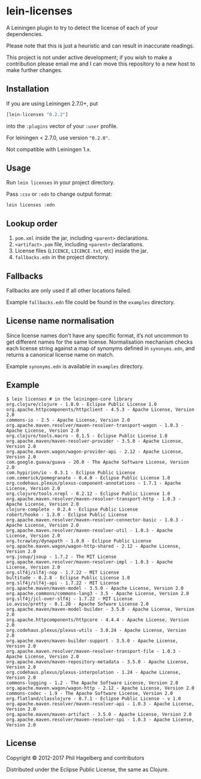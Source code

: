 # lein-licenses

A Leiningen plugin to try to detect the license of each of your dependencies.

Please note that this is just a heuristic and can result in inaccurate readings.

This project is not under active development; if you wish to make a contribution please email me and I can move this repository to a new host to make further changes.

## Installation

If you are using Leiningen 2.7.0+, put 
```clojure
[lein-licenses "0.2.2"]
```
into the `:plugins` vector of your `:user` profile.

For leiningen < 2.7.0, use version `"0.2.0"`.

Not compatible with Leiningen 1.x.

## Usage

Run `lein licenses` in your project directory.

Pass `:csv` or `:edn` to change output format:

```
lein licenses :edn
```

## Lookup order

1. `pom.xml` inside the jar, including `<parent>` declarations.
2. `<artifact>.pom` file, including `<parent>` declarations.
3. License files (`LICENCE`, `LICENCE.txt`, etc) inside the jar.
4. `fallbacks.edn` in the project directory.

## Fallbacks

Fallbacks are only used if all other locations failed.

Example `fallbacks.edn` file could be found in the `examples` directory.

## License name normalisation

Since license names don’t have any specific format, it’s not uncommon to get different names for the same license.
Normalisation mechanism checks each license string against a map of synonyms defined in `synonyms.edn`, and returns a canonical license name on match.

Example `synonyms.edn` is available in `examples` directory.

## Example

    $ lein licenses # in the leiningen-core library
    org.clojure/clojure - 1.8.0 - Eclipse Public License 1.0
    org.apache.httpcomponents/httpclient - 4.5.3 - Apache License, Version 2.0
    commons-io - 2.5 - Apache License, Version 2.0
    org.apache.maven.resolver/maven-resolver-transport-wagon - 1.0.3 - Apache License, Version 2.0
    org.clojure/tools.macro - 0.1.5 - Eclipse Public License 1.0
    org.apache.maven/maven-resolver-provider - 3.5.0 - Apache License, Version 2.0
    org.apache.maven.wagon/wagon-provider-api - 2.12 - Apache License, Version 2.0
    com.google.guava/guava - 20.0 - The Apache Software License, Version 2.0
    com.hypirion/io - 0.3.1 - Eclipse Public License
    com.cemerick/pomegranate - 0.4.0 - Eclipse Public License 1.0
    org.codehaus.plexus/plexus-component-annotations - 1.7.1 - Apache License, Version 2.0
    org.clojure/tools.nrepl - 0.2.12 - Eclipse Public License 1.0
    org.apache.maven.resolver/maven-resolver-transport-http - 1.0.3 - Apache License, Version 2.0
    clojure-complete - 0.2.4 - Eclipse Public License
    robert/hooke - 1.3.0 - Eclipse Public License
    org.apache.maven.resolver/maven-resolver-connector-basic - 1.0.3 - Apache License, Version 2.0
    org.apache.maven.resolver/maven-resolver-util - 1.0.3 - Apache License, Version 2.0
    org.tcrawley/dynapath - 1.0.0 - Eclipse Public License
    org.apache.maven.wagon/wagon-http-shared - 2.12 - Apache License, Version 2.0
    org.jsoup/jsoup - 1.7.2 - The MIT License
    org.apache.maven.resolver/maven-resolver-impl - 1.0.3 - Apache License, Version 2.0
    org.slf4j/slf4j-nop - 1.7.22 - MIT License
    bultitude - 0.2.8 - Eclipse Public License 1.0
    org.slf4j/slf4j-api - 1.7.22 - MIT License
    org.apache.maven/maven-model - 3.5.0 - Apache License, Version 2.0
    org.apache.commons/commons-lang3 - 3.5 - Apache License, Version 2.0
    org.slf4j/jcl-over-slf4j - 1.7.22 - MIT License
    io.aviso/pretty - 0.1.20 - Apache Sofware License 2.0
    org.apache.maven/maven-model-builder - 3.5.0 - Apache License, Version 2.0
    org.apache.httpcomponents/httpcore - 4.4.4 - Apache License, Version 2.0
    org.codehaus.plexus/plexus-utils - 3.0.24 - Apache License, Version 2.0
    org.apache.maven/maven-builder-support - 3.5.0 - Apache License, Version 2.0
    org.apache.maven.resolver/maven-resolver-transport-file - 1.0.3 - Apache License, Version 2.0
    org.apache.maven/maven-repository-metadata - 3.5.0 - Apache License, Version 2.0
    org.codehaus.plexus/plexus-interpolation - 1.24 - Apache License, Version 2.0
    commons-logging - 1.2 - The Apache Software License, Version 2.0
    org.apache.maven.wagon/wagon-http - 2.12 - Apache License, Version 2.0
    commons-codec - 1.9 - The Apache Software License, Version 2.0
    org.flatland/classlojure - 0.7.1 - Eclipse Public License - v 1.0
    org.apache.maven.resolver/maven-resolver-api - 1.0.3 - Apache License, Version 2.0
    org.apache.maven/maven-artifact - 3.5.0 - Apache License, Version 2.0
    org.apache.maven.resolver/maven-resolver-spi - 1.0.3 - Apache License, Version 2.0

## License

Copyright © 2012-2017 Phil Hagelberg and contributors

Distributed under the Eclipse Public License, the same as Clojure.
